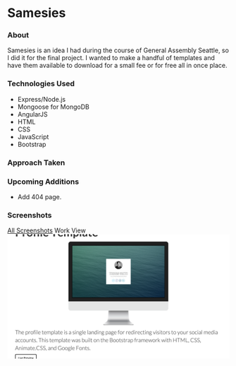 # Samesies
### About
Samesies is an idea I had during the course of General Assembly Seattle, so I did it for the final project. I wanted to make a handful of templates and have them available to download for a small fee or for free all in once place.

### Technologies Used
* Express/Node.js
* Mongoose for MongoDB
* AngularJS
* HTML
* CSS
* JavaScript
* Bootstrap

### Approach Taken

### Upcoming Additions
* Add 404 page.

### Screenshots
[All Screenshots](https://github.com/thomasvaeth/ga-samesies/tree/master/screenshots)
Work View
![Example Template](https://github.com/thomasvaeth/ga-samesies/blob/master/screenshots/screenshot-2.png "Desktop screenshot")